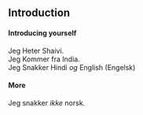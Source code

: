 ## Introduction

#### Introducing yourself

Jeg Heter Shaivi.    
Jeg Kommer fra India.  
Jeg Snakker Hindi *og* English (Engelsk)

#### More

Jeg snakker *ikke* norsk.  

